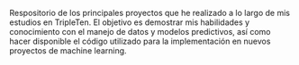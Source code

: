 Respositorio de los principales proyectos que he realizado a lo largo de mis estudios en TripleTen.
El objetivo es demostrar mis habilidades y conocimiento con el manejo de datos y modelos predictivos, así como hacer disponible el código utilizado para la implementación en nuevos proyectos de machine learning.
